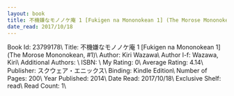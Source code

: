 ```yaml
---
layout: book
title: 不機嫌なモノノケ庵 1 [Fukigen na Mononokean 1] (The Morose Mononokean,  no. 1)
date_read: 2017/10/18
---
```


Book Id: 23799178\ 
Title: 不機嫌なモノノケ庵 1 [Fukigen na Mononokean 1] (The Morose Mononokean, #1)\ 
Author: Kiri Wazawa\ 
Author l-f: Wazawa, Kiri\ 
Additional Authors: \ 
ISBN: \ 
My Rating: 0\ 
Average Rating: 4.14\ 
Publisher: スクウェア・エニックス\ 
Binding: Kindle Edition\ 
Number of Pages: 200\ 
Year Published: 2014\ 
Date Read: 2017/10/18\ 
Exclusive Shelf: read\ 
Read Count: 1\ 

